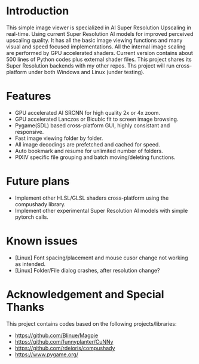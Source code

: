 # Introduction
This simple image viewer is specialized in AI Super Resolution Upscaling in real-time.
Using current Super Resolution AI models for improved perceived upscaling quality. 
It has all the basic image viewing functions and many visual and speed focused implementations.
All the internal image scaling are performed by GPU accelerated shaders.
Current version contains about 500 lines of Python codes plus external shader files.
This project shares its Super Resolution backends with my other repos.
Ths project will run cross-platform under both Windows and Linux (under testing).

# Features
- GPU accelerated AI SRCNN for high quality 2x or 4x zoom.
- GPU accelerated Lanczos or Bicubic fit to screen image browsing.
- Pygame(SDL) based cross-platform GUI, highly consistant and responsive.
- Fast image viewing folder by folder.
- All image decodings are prefetched and cached for speed.
- Auto bookmark and resume for unlimited number of folders.
- PIXIV specific file grouping and batch moving/deleting functions.

# Future plans
- Implement other HLSL/GLSL shaders cross-platform using the compushady library.
- Implement other experimental Super Resolution AI models with simple pytorch calls.

# Known issues
- [Linux] Font spacing/placement and mouse cusor change not working as intended.
- [Linux] Folder/File dialog crashes, after resolution change?

# Acknowledgement and Special Thanks
This project contains codes based on the following projects/libraries:
- https://github.com/Blinue/Magpie
- https://github.com/funnyplanter/CuNNy
- https://github.com/rdeioris/compushady
- https://www.pygame.org/
